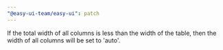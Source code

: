 ```yaml
---
"@easy-ui-team/easy-ui": patch
---
```


If the total width of all columns is less than the width of the table, then the width of all columns will be set to 'auto'.
